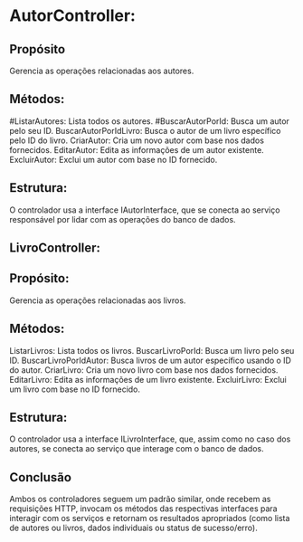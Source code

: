 # AutorController:

## Propósito
Gerencia as operações relacionadas aos autores.

## Métodos:
#ListarAutores: Lista todos os autores.
#BuscarAutorPorId: Busca um autor pelo seu ID.
BuscarAutorPorIdLivro: Busca o autor de um livro específico pelo ID do livro.
CriarAutor: Cria um novo autor com base nos dados fornecidos.
EditarAutor: Edita as informações de um autor existente.
ExcluirAutor: Exclui um autor com base no ID fornecido.

## Estrutura:
O controlador usa a interface IAutorInterface, que se conecta ao serviço responsável por lidar com as operações do banco de dados.

## LivroController:

## Propósito: 
Gerencia as operações relacionadas aos livros.

## Métodos:
ListarLivros: Lista todos os livros.
BuscarLivroPorId: Busca um livro pelo seu ID.
BuscarLivroPorIdAutor: Busca livros de um autor específico usando o ID do autor.
CriarLivro: Cria um novo livro com base nos dados fornecidos.
EditarLivro: Edita as informações de um livro existente.
ExcluirLivro: Exclui um livro com base no ID fornecido.

## Estrutura:
O controlador usa a interface ILivroInterface, que, assim como no caso dos autores, se conecta ao serviço que interage com o banco de dados.

## Conclusão
Ambos os controladores seguem um padrão similar, onde recebem as requisições HTTP, invocam os métodos das respectivas interfaces para interagir com os serviços e retornam os resultados apropriados (como lista de autores ou livros, dados individuais ou status de sucesso/erro).
